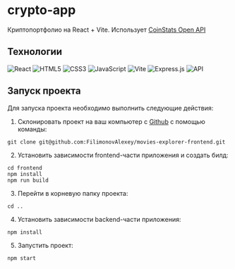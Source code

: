 # crypto-app

Криптопортфолио на React + Vite. Использует [CoinStats Open API](https://openapi.coinstats.app/)

## Технологии
![React](https://img.shields.io/badge/-React-61daf8?logo=react&logoColor=black)
![HTML5](https://img.shields.io/badge/-HTML5-e34f26?logo=html5&logoColor=white)
![CSS3](https://img.shields.io/badge/-CSS3-1572b6?logo=css3&logoColor=white)
![JavaScript](https://img.shields.io/badge/-JavaScript-f7df1e?logo=javaScript&logoColor=black)
![Vite](https://img.shields.io/badge/Vite-%23646CFF?&logo=vite&logoColor=white)
![Express.js](https://img.shields.io/badge/Express.js-%23404d59?&logo=express&logoColor=%2361DAFB)
![API](https://img.shields.io/badge/-api-yellow)

## Запуск проекта

Для запуска проекта необходимо выполнить следующие действия:

1. Склонировать проект на ваш компьютер с [Github](https://github.com/FilimonovAlexey/movies-explorer-frontend/tree/level-3) с помощью команды:
```
git clone git@github.com:FilimonovAlexey/movies-explorer-frontend.git
```
2. Установить зависимости frontend-части приложения и создать билд:
```
cd frontend
npm install
npm run build
```
3. Перейти в корневую папку проекта:
```
cd ..
```
4. Установить зависимости backend-части приложения:
```
npm install
```
5. Запустить проект:
```
npm start
```